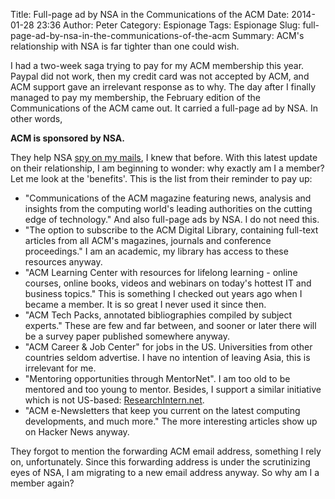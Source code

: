 Title: Full-page ad by NSA in the Communications of the ACM
Date: 2014-01-28 23:36
Author: Peter
Category: Espionage
Tags: Espionage
Slug: full-page-ad-by-nsa-in-the-communications-of-the-acm
Summary: ACM's relationship with NSA is far tighter than one could wish.

I had a two-week saga trying to pay for my ACM membership this year.
Paypal did not work, then my credit card was not accepted by ACM, and
ACM support gave an irrelevant response as to why. The day after I
finally managed to pay my membership, the February edition of the
Communications of the ACM came out. It carried a full-page ad by NSA. In
other words,

**ACM is sponsored by NSA.**

They help NSA [spy on my mails]({filename}/acm-wants-you-to-be-spied-on.md), I
knew that before. With this latest update on their relationship, I am
beginning to wonder: why exactly am I a member? Let me look at the
'benefits'. This is the list from their reminder to pay up:

-   "Communications of the ACM magazine featuring news, analysis and
    insights from the computing world's leading authorities on the
    cutting edge of technology." And also full-page ads by NSA. I do not
    need this.
-   "The option to subscribe to the ACM Digital Library, containing
    full-text articles from all ACM's magazines, journals and conference
    proceedings." I am an academic, my library has access to these
    resources anyway.
-   "ACM Learning Center with resources for lifelong learning - online
    courses, online books, videos and webinars on today's hottest IT and
    business topics." This is something I checked out years ago when I
    became a member. It is so great I never used it since then.
-   "ACM Tech Packs, annotated bibliographies compiled by subject
    experts." These are few and far between, and sooner or later there
    will be a survey paper published somewhere anyway.
-   "ACM Career & Job Center" for jobs in the US. Universities from
    other countries seldom advertise. I have no intention of leaving
    Asia, this is irrelevant for me.
-   "Mentoring opportunities through MentorNet". I am too old to be
    mentored and too young to mentor. Besides, I support a similar
    initiative which is not US-based:
    [ResearchIntern.net](http://www.researchintern.net/).
-   "ACM e-Newsletters that keep you current on the latest computing
    developments, and much more." The more interesting articles show up
    on Hacker News anyway.

They forgot to mention the forwarding ACM email address, something I
rely on, unfortunately. Since this forwarding address is under the
scrutinizing eyes of NSA, I am migrating to a new email address anyway.
So why am I a member again?
